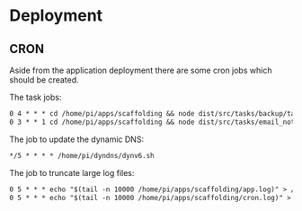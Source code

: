 # Deployment

## CRON

Aside from the application deployment there are some cron jobs which should be created.

The task jobs:

```txt
0 4 * * * cd /home/pi/apps/scaffolding && node dist/src/tasks/backup/task.js >> cron.log 2>&1
0 3 * * 1 cd /home/pi/apps/scaffolding && node dist/src/tasks/email_notification/task.js >> cron.log 2>&1
```

The job to update the dynamic DNS:

```txt
*/5 * * * * /home/pi/dyndns/dynv6.sh
```

The job to truncate large log files:

```txt
0 5 * * * echo "$(tail -n 10000 /home/pi/apps/scaffolding/app.log)" > /home/pi/apps/scaffolding/app.log
0 5 * * * echo "$(tail -n 10000 /home/pi/apps/scaffolding/cron.log)" > /home/pi/apps/scaffolding/cron.log
```

